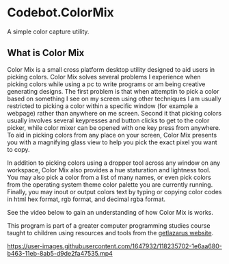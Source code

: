 # Codebot.ColorMix
A simple color capture utility.

## What is Color Mix

Color Mix is a small cross platform desktop utility designed to aid users in picking colors. Color Mix solves several problems I experience when picking colors while using a pc to write programs or am being creative generating designs. The first problem is that when attemptin to pick a color based on something I see on my screen using other techniques I am usually restricted to picking a color within a specific window (for example a webpage) rather than anywhere on me screen. Second it that picking colors usually involves several keypresses and button clicks to get to the color picker, while color mixer can be opened with one key press from anywhere. To aid in picking colors from any place on your screen, Color Mix presents you with a magnifying glass view to help you pick the exact pixel you want to copy.

In addition to picking colors using a dropper tool across any window on any workspace, Color Mix also provides a hue staturation and lightness tool. You may also pick a color from a list of many names, or even pick colors from the operating system theme color palette you are currently running. Finally, you may inout or output colors text by typing or copying color codes in html hex format, rgb format, and decimal rgba format.

See the video below to gain an understanding of how Color Mix is works.

This program is part of a greater computer programming studies course taught to children using resources and tools from the [getlazarus website](https://www.getlazarus.org/learn/).

https://user-images.githubusercontent.com/1647932/118235702-1e6aa680-b463-11eb-8ab5-d9de2fa47535.mp4
